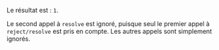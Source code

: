 Le résultat est : `1`.

Le second appel à `resolve` est ignoré, puisque seul le premier appel à `reject/resolve` est pris en compte. Les autres appels sont simplement ignorés.
